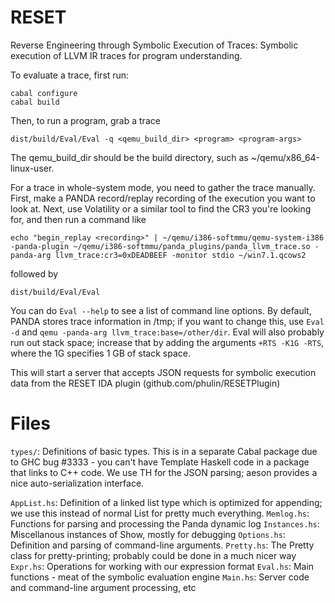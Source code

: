 RESET
=====
Reverse Engineering through Symbolic Execution of Traces: Symbolic execution of LLVM IR traces for program understanding.

To evaluate a trace, first run:

	cabal configure
	cabal build

Then, to run a program, grab a trace

	dist/build/Eval/Eval -q <qemu_build_dir> <program> <program-args>

The qemu\_build\_dir should be the build directory, such as ~/qemu/x86\_64-linux-user.

For a trace in whole-system mode, you need to gather the trace manually. First, make a PANDA record/replay recording of the execution you want to look at. Next, use Volatility or a similar tool to find the CR3 you're looking for, and then run a command like

	echo "begin_replay <recording>" | ~/qemu/i386-softmmu/qemu-system-i386 -panda-plugin ~/qemu/i386-softmmu/panda_plugins/panda_llvm_trace.so -panda-arg llvm_trace:cr3=0xDEADBEEF -monitor stdio ~/win7.1.qcows2

followed by

	dist/build/Eval/Eval

You can do `Eval --help` to see a list of command line options. By default, PANDA stores trace information in /tmp; if you want to change this, use `Eval -d` and `qemu -panda-arg llvm_trace:base=/other/dir`. Eval will also probably run out stack space; increase that by adding the arguments `+RTS -K1G -RTS`, where the 1G specifies 1 GB of stack space.

This will start a server that accepts JSON requests for symbolic execution data from the RESET IDA plugin (github.com/phulin/RESETPlugin)

Files
=====
`types/`: Definitions of basic types. This is in a separate Cabal package due to GHC bug #3333 - you can't have Template Haskell code in a package that links to C++ code. We use TH for the JSON parsing; aeson provides a nice auto-serialization interface.

`AppList.hs`: Definition of a linked list type which is optimized for appending; we use this instead of normal List for pretty much everything.
`Memlog.hs`: Functions for parsing and processing the Panda dynamic log
`Instances.hs`: Miscellanous instances of Show, mostly for debugging
`Options.hs`: Definition and parsing of command-line arguments.
`Pretty.hs`: The Pretty class for pretty-printing; probably could be done in a much nicer way
`Expr.hs`: Operations for working with our expression format
`Eval.hs`: Main functions - meat of the symbolic evaluation engine
`Main.hs`: Server code and command-line argument processing, etc
